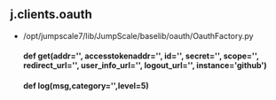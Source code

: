 ## j.clients.oauth

- /opt/jumpscale7/lib/JumpScale/baselib/oauth/OauthFactory.py

    #### def get(addr='', accesstokenaddr='', id='', secret='', scope='', redirect_url='', user_info_url='', logout_url='', instance='github') 
    #### def log(msg,category='',level=5) 
